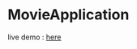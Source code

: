 # MovieApplication
live demo : <a href="https://alirezamohammadi-git.github.io/movieApplicaiton/" target="_blank">here</a>